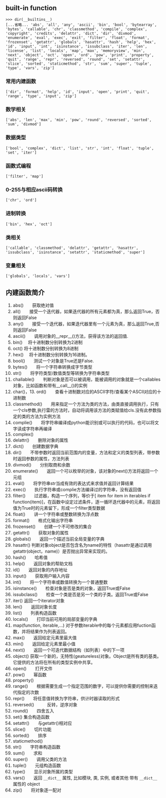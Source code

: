 ## built-in function

    >>> dir(__builtins__)
    [...省略... 'abs', 'all', 'any', 'ascii', 'bin', 'bool', 'bytearray', 'bytes', 'callable', 'chr', 'classmethod', 'compile', 'complex', 'copyright', 'credits', 'delattr', 'dict', 'dir', 'divmod', 'enumerate', 'eval', 'exec', 'exit', 'filter', 'float', 'format', 'frozenset', 'getattr', 'globals', 'hasattr', 'hash', 'help', 'hex', 'id', 'input', 'int', 'isinstance', 'issubclass', 'iter', 'len', 'license', 'list', 'locals', 'map', 'max', 'memoryview', 'min', 'next', 'object', 'oct', 'open', 'ord', 'pow', 'print', 'property', 'quit', 'range', 'repr', 'reversed', 'round', 'set', 'setattr', 'slice', 'sorted', 'staticmethod', 'str', 'sum', 'super', 'tuple', 'type', 'vars', 'zip']


### 常用内建函数

    ['dir', 'format', 'help', 'id', 'input', 'open', 'print', 'quit', 'range', 'type', 'input', 'zip']

### 数学相关

    ['abs', 'len', 'max', 'min', 'pow', 'round', 'reversed', 'sorted', 'sum', 'divmod']


### 数据类型

    ['bool', 'complex', 'dict', 'list', 'str', 'int', 'float', 'tuple', 'set', 'iter']

### 函数式编程

    ['filter', 'map']

### 0-255与相应ascii码转换

    ['chr', 'ord']

### 进制转换

    ['bin', 'hex', 'oct']

### 类相关

    ['callable', 'classmethod', 'delattr', 'getattr', 'hasattr', 'issubclass', 'isinstance', 'setattr', 'staticmethod', 'super']


### 变量相关

    ['globals', 'locals', 'vars']

## 内建函数简介
1. abs()　　获取绝对值
2. all()　　接受一个迭代器，如果迭代器的所有元素都为真，那么返回True，否则返回False
3. any()　　接受一个迭代器，如果迭代器里有一个元素为真，那么返回True,否则返回False
4. ascii()　　调用对象的__repr__()方法，获得该方法的返回值.
5. bin() 　将十进制数分别转换为2进制
6. oct()   将十进制数分别转换为8进制
7. hex()  　将十进制数分别转换为16进制。
8. bool()　　测试一个对象是True还是False.
9. bytes()　　将一个字符串转换成字节类型
10. str()　　将字符类型/数值类型等转换为字符串类型
11. challable()　　判断对象是否可以被调用，能被调用的对象就是一个callables对象，比如函数和带有__call__()的实例
12. char()，13. ord()　　查看十进制数对应的ASCII字符/查看某个ASCII对应的十进制数
14. classmethod()　　用来指定一个方法为类的方法，由类直接调用执行，只有一个cls参数,执行雷的方法时，自动将调用该方法的类赋值给cls.没有此参数指定的类的方法为实例方法
15. complie()　　将字符串编译成python能识别或可以执行的代码，也可以将文字读成字符串再编译
16. complex()
17. delattr()　　删除对象的属性
18. dict()　　创建数据字典
19. dir()　　不带参数时返回当前范围内的变量，方法和定义的类型列表，带参数时返回参数的属性，方法列表
20. divmod()　　分别取商和余数
21. enumerate()　　返回一个可以枚举的对象，该对象的next()方法将返回一个元组
22. eval()　　将字符串str当成有效的表达式来求值并返回计算结果
23. exec()　　执行字符串或complie方法编译过的字符串，没有返回值
24. filter()　　过滤器，构造一个序列，等价于[ item for item in iterables if function(item)]，在函数中设定过滤条件，逐一循环迭代器中的元素，将返回值为True时的元素留下，形成一个filter类型数据
25. float()　　讲一个字符串或整数转换为浮点数
26. format()　　格式化输出字符串
27. frozenset()　　创建一个不可修改的集合
28. getattr()　　获取对象的属性
29. globals()　　返回一个描述当前全局变量的字典
30. hasattr()   判断对象object是否包含名为name的特性（hasattr是通过调用getattr(object，name)）是否抛出异常来实现的。
31. hash()　　哈希值
32. help()　　返回对象的帮助文档
33. id()　　返回对象的内存地址
34. input()　　获取用户输入内容
35. int()　　将一个字符串或数值转换为一个普通整数
36. isinstance()　　检查对象是否是类的对象，返回True或False
37. issubclass()　　检查一个类是否是另一个类的子类。返回True或False
38. iter()  返回一个iterator对象
39. len()　　返回对象长度
40. list()　　列表构造函数
41. locals()　　打印当前可用的局部变量的字典
42. map(function, iterable,...) 对于参数iterable中的每个元素都应用fuction函数，并将结果作为列表返回。
43. max()　　返回给定元素里最大值
45. min()　　返回给定元素里最小值
46. next()　　返回一个可迭代数据结构（如列表）中的下一项
47. object()  获取一个新的，无特性(geatureless)对象。Object是所有类的基类。它提供的方法将在所有的类型实例中共享。
48. open()　　打开文件
49. pow()　　幂函数
51. property()
52. range()　　根据需要生成一个指定范围的数字，可以提供你需要的控制来迭代指定的次数
53. repr()　　将任意值转换为字符串，供计时器读取的形式
54. reversed()　　　反转，逆序对象
55. round()　　四舍五入
56. set()    集合构造函数
57. setattr()　　与getattr()相对应
58. slice()　　切片功能
59. sorted()　　排序
60. staticmethod()
61. str()　　字符串构造函数
62. sum()　　求和
63. super()　　调用父类的方法
64. tuple()　　元组构造函数
65. type()　　显示对象所属的类型
66. vars()　　返回 `__dict__` 属性, 比如模块, 类, 实例, 或者其他 带有 `__dict__` 属性的 object
67. zip()　　将对象逐一配对
